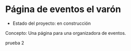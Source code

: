 <h1> Página de eventos el varón</h1>

- Estado del proyecto: en construcción

Concepto:
Una página para una organizadora de eventos. 

prueba 2
